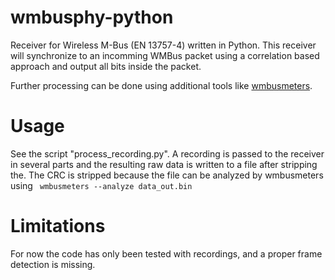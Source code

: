 # wmbusphy-python
Receiver for Wireless M-Bus (EN 13757-4) written in Python.
This receiver will synchronize to an incomming WMBus packet using a correlation based approach and output all bits inside the packet.

Further processing can be done using additional tools like [wmbusmeters](https://github.com/weetmuts/wmbusmeters).

# Usage
See the script "process_recording.py". A recording is passed to the receiver in several parts and the resulting raw data is written to a file after stripping the.
The CRC is stripped because the file can be analyzed by wmbusmeters using
<code> 
wmbusmeters --analyze data_out.bin
</code>


# Limitations
For now the code has only been tested with recordings, and a proper frame detection is missing.